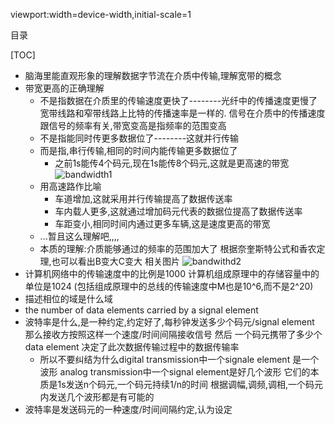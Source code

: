 viewport:width=device-width,initial-scale=1

目录

[TOC]

+ 脑海里能直观形象的理解数据字节流在介质中传输,理解宽带的概念
+ 带宽更高的正确理解
	- 不是指数据在介质里的传输速度更快了--------光纤中的传播速度更慢了
	宽带线路和窄带线路上比特的传播速率是一样的.
	信号在介质中的传播速度跟信号的频率有关,带宽变高是指频率的范围变高
	- 不是指能同时传更多数据位了--------这就并行传输
	- 而是指,串行传输,相同的时间内能传输更多数据位了
		+ 之前1s能传4个码元,现在1s能传8个码元,这就是更高速的带宽
	![bandwidth1][0]		
	- 用高速路作比喻
		+ 车道增加,这就采用并行传输提高了数据传送率
		+ 车内载人更多,这就通过增加码元代表的数据位提高了数据传送率
		+ 车距变小,相同时间内通过更多车辆,这是速度更高的带宽
	- ...暂且这么理解吧,,,,
	- 本质的理解:介质能够通过的频率的范围加大了
	根据奈奎斯特公式和香农定理,也可以看出B变大C变大
相关图片
![bandwithd2][1]
+ 计算机网络中的传输速度中的比例是1000
计算机组成原理中的存储容量中的单位是1024
(包括组成原理中的总线的传输速度中M也是10^6,而不是2^20)
+ 描述相位的域是什么域
+ the number of data elements carried by a signal element
+ 波特率是什么,是一种约定,约定好了,每秒钟发送多少个码元/signal element
那么接收方按照这样一个速度/时间间隔接收信号
然后
一个码元携带了多少个data element 决定了此次数据传输过程中的数据传输率
	- 所以不要纠结为什么digital transmission中一个signale element 是一个波形
	analog transmission中一个signal element是好几个波形
	它们的本质是1s发送n个码元,一个码元持续1/n的时间
	根据调幅,调频,调相,一个码元内发送几个波形都是有可能的
+ 波特率是发送码元的一种速度/时间间隔约定,认为设定

[0]:http://cjhgo.sinaapp.com/CS/ComputerNetwork/images/bandwidth1.gif
[1]:http://cjhgo.sinaapp.com/CS/ComputerNetwork/images/bandwidth2.gif
